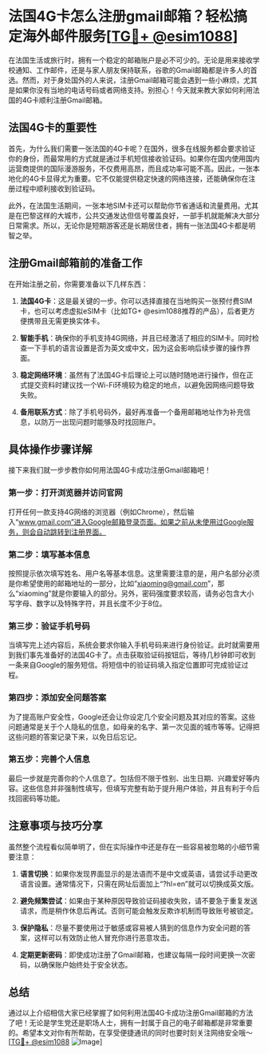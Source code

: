 # 法国4G卡怎么注册gmail邮箱？轻松搞定海外邮件服务[[TG💪+ @esim1088](https://t.me/s/esim1088)]

在法国生活或旅行时，拥有一个稳定的邮箱账户是必不可少的。无论是用来接收学校通知、工作邮件，还是与家人朋友保持联系，谷歌的Gmail邮箱都是许多人的首选。然而，对于身处国外的人来说，注册Gmail邮箱可能会遇到一些小麻烦，尤其是如果你没有当地的电话号码或者网络支持。别担心！今天就来教大家如何利用法国的4G卡顺利注册Gmail邮箱。

## 法国4G卡的重要性

首先，为什么我们需要一张法国的4G卡呢？在国外，很多在线服务都会要求验证你的身份，而最常用的方式就是通过手机短信接收验证码。如果你在国内使用国内运营商提供的国际漫游服务，不仅费用高昂，而且成功率可能不高。因此，一张本地化的4G卡显得尤为重要。它不仅能提供稳定快速的网络连接，还能确保你在注册过程中顺利接收到验证码。

此外，在法国生活期间，一张本地SIM卡还可以帮助你节省通话和流量费用。尤其是在巴黎这样的大城市，公共交通发达但信号覆盖良好，一部手机就能解决大部分日常需求。所以，无论你是短期游客还是长期居住者，拥有一张法国4G卡都是明智之举。

## 注册Gmail邮箱前的准备工作

在开始注册之前，你需要准备以下几样东西：

1. **法国4G卡**：这是最关键的一步。你可以选择直接在当地购买一张预付费SIM卡，也可以考虑虚拟eSIM卡（比如TG+ @esim1088推荐的产品），后者更方便携带且无需更换实体卡。
   
2. **智能手机**：确保你的手机支持4G网络，并且已经激活了相应的SIM卡。同时检查一下手机的语言设置是否为英文或中文，因为这会影响后续步骤的操作界面。

3. **稳定网络环境**：虽然有了法国4G卡后理论上可以随时随地进行操作，但在正式提交资料时建议找一个Wi-Fi环境较为稳定的地点，以避免因网络问题导致失败。

4. **备用联系方式**：除了手机号码外，最好再准备一个备用邮箱地址作为补充信息，以防万一出现问题时能够及时找回账户。

## 具体操作步骤详解

接下来我们就一步步教你如何用法国4G卡成功注册Gmail邮箱吧！

### 第一步：打开浏览器并访问官网
打开任何一款支持4G网络的浏览器（例如Chrome），然后输入“www.gmail.com”进入Google邮箱登录页面。如果之前从未使用过Google服务，则会自动跳转到注册界面。

### 第二步：填写基本信息
按照提示依次填写姓名、用户名等基本信息。这里需要注意的是，用户名部分必须是你希望使用的邮箱地址的一部分，比如“xiaoming@gmail.com”，那么“xiaoming”就是你要输入的部分。另外，密码强度要求较高，请务必包含大小写字母、数字以及特殊字符，并且长度不少于8位。

### 第三步：验证手机号码
当填写完上述内容后，系统会要求你输入手机号码来进行身份验证。此时就需要用到我们事先准备好的法国4G卡了。点击获取验证码按钮后，等待几秒钟即可收到一条来自Google的服务短信。将短信中的验证码填入指定位置即可完成验证过程。

### 第四步：添加安全问题答案
为了提高账户安全性，Google还会让你设定几个安全问题及其对应的答案。这些问题通常是关于个人隐私的信息，如母亲的名字、第一次见面的城市等等。记得把这些问题的答案记录下来，以免日后忘记。

### 第五步：完善个人信息
最后一步就是完善你的个人信息了。包括但不限于性别、出生日期、兴趣爱好等内容。这些信息并非强制性填写，但填写完整有助于提升用户体验，并且有利于今后找回密码等功能。

## 注意事项与技巧分享

虽然整个流程看似简单明了，但在实际操作中还是存在一些容易被忽略的小细节需要注意：

1. **语言切换**：如果你发现界面显示的是法语而不是中文或英语，请尝试手动更改语言设置。通常情况下，只需在网址后面加上“?hl=en”就可以切换成英文版。

2. **避免频繁尝试**：如果由于某种原因导致验证码接收失败，请不要急于重复发送请求，而是稍作休息后再试。否则可能会触发反欺诈机制而导致账号被锁定。

3. **保护隐私**：尽量不要使用过于敏感或容易被人猜到的信息作为安全问题的答案，这样可以有效防止他人冒充你进行恶意攻击。

4. **定期更新密码**：即使成功注册了Gmail邮箱，也建议每隔一段时间更换一次密码，以确保账户始终处于安全状态。

## 总结

通过以上介绍相信大家已经掌握了如何利用法国4G卡成功注册Gmail邮箱的方法了吧！无论是学生党还是职场人士，拥有一封属于自己的电子邮箱都是非常重要的。希望本文对你有所帮助，在享受便捷通讯的同时也要时刻关注网络安全哦～ [[TG💪+ @esim1088](https://t.me/s/esim1088) ![Image](https://i.postimg.cc/4NQfJmqS/Snipaste-2025-05-13-00-14-12.png)]